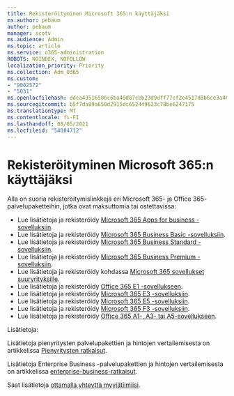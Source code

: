 ```yaml
---
title: Rekisteröityminen Microsoft 365:n käyttäjäksi
ms.author: pebaum
author: pebaum
manager: scotv
ms.audience: Admin
ms.topic: article
ms.service: o365-administration
ROBOTS: NOINDEX, NOFOLLOW
localization_priority: Priority
ms.collection: Adm_O365
ms.custom:
- "9002572"
- "5031"
ms.openlocfilehash: ddca43516586c6ba49d87cbb23d9dff77cf2e4517d8b6ce3a46d00e535b59afb
ms.sourcegitcommit: b5f7da89a650d2915dc652449623c78be6247175
ms.translationtype: MT
ms.contentlocale: fi-FI
ms.lasthandoff: 08/05/2021
ms.locfileid: "54084712"
---
```

# <a name="sign-up-for-microsoft-365"></a>Rekisteröityminen Microsoft 365:n käyttäjäksi

Alla on suoria rekisteröitymislinkkejä eri Microsoft 365- ja Office 365- palvelupaketteihin, jotka ovat maksuttomia tai ostettavissa:

- Lue lisätietoja ja rekisteröidy [Microsoft 365 Apps for business -sovelluksiin](https://products.office.com/business/office-365-business?activetab=pivot%3aoverviewtab).
- Lue lisätietoja ja rekisteröidy [Microsoft 365 Business Basic -sovelluksiin](https://products.office.com/business/office-365-business-essentials?activetab=pivot%3aoverviewtab).
- Lue lisätietoja ja rekisteröidy [Microsoft 365 Business Standard -sovelluksiin](https://products.office.com/business/office-365-business-premium?activetab=pivot%3aoverviewtab).
- Lue lisätietoja ja rekisteröidy [Microsoft 365 Business Premium -sovelluksiin](https://www.microsoft.com/microsoft-365/business/microsoft-365-business?activetab=pivot%3aoverviewtab).
- Lue lisätietoja ja rekisteröidy kohdassa [Microsoft 365 sovellukset suuryrityksille](https://products.office.com/business/office-365-proplus-product?activetab=pivot%3aoverviewtab).
- Lue lisätietoja ja rekisteröidy [Office 365 E1 -sovellukseen](https://www.microsoft.com/microsoft-365/business/office-365-enterprise-e1-business-software?activetab=pivot:overviewtab).
- Lue lisätietoja ja rekisteröidy [Microsoft 365 E3 -sovelluksiin](https://www.microsoft.com/microsoft-365/enterprise-e3-business-software).
- Lue lisätietoja ja rekisteröidy [Microsoft 365 E5 -sovelluksiin](https://www.microsoft.com/microsoft-365/enterprise-e5-business-software?activetab=pivot%3aoverviewtab).
- Lue lisätietoja ja rekisteröidy [Microsoft 365 F3 -sovelluksiin](https://www.microsoft.com/microsoft-365/microsoft-365-enterprise-f3?activetab=pivot%3aoverviewtab).
- Lue lisätietoja ja rekisteröidy [Office 365 A1-, A3- tai A5-sovellukseen](https://www.microsoft.com/microsoft-365/academic/compare-office-365-education-plans?activetab=tab:primaryr1).

Lisätietoja:

Lisätietoja pienyritysten palvelupakettien ja hintojen vertailemisesta on artikkelissa [Pienyritysten ratkaisut](https://products.office.com/business/small-business-solutions#office-ContentAreaHeadingTemplate-1cuvapm).

Lisätietoja Enterprise Business -palvelupakettien ja hintojen vertailemisesta on artikkelissa [enterprise-business-ratkaisut](https://www.microsoft.com/microsoft-365/business/compare-more-office-365-for-business-plans).

Saat lisätietoja [ottamalla yhteyttä myyjätiimiisi](https://go.microsoft.com/fwlink/?linkid=2127718).
